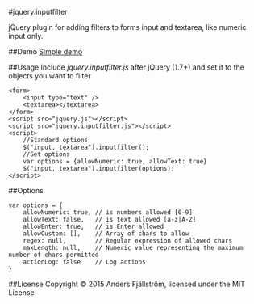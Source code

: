 #jquery.inputfilter

jQuery plugin for adding filters to forms input and textarea, like numeric input only.

##Demo
[Simple demo](http://www.morriz.net/demo/jquery.inputfilter/examples/Index.html)

##Usage
Include *jquery.inputfilter.js* after jQuery (1.7+) and set it to the objects you want to filter
```
<form>
    <input type="text" />
    <textarea></textarea>
</form>
<script src="jquery.js"></script>
<script src="jquery.inputfilter.js"></script>
<script>
    //Standard options
    $("input, textarea").inputfilter();
    //Set options
    var options = {allowNumeric: true, allowText: true}
    $("input, textarea").inputfilter(options);
</script>
```

##Options
```
var options = {
    allowNumeric: true, // is numbers allowed [0-9]
    allowText: false,   // is text allowed [a-z|A-Z]
    allowEnter: true,   // is Enter allowed
    allowCustom: [],    // Array of chars to allow
    regex: null,        // Regular expression of allowed chars
    maxLength: null,    // Numeric value representing the maximum number of chars permitted
    actionLog: false    // Log actions
}
```

##License
Copyright &copy; 2015 Anders Fj&auml;llstr&ouml;m, licensed under the MIT License 

